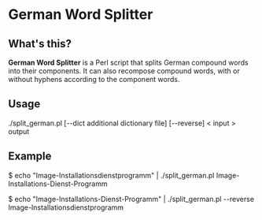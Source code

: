 German Word Splitter 
====================

What's this?
------------

**German Word Splitter** is a Perl script that splits German compound words into their components. It can also recompose compound words, with or without hyphens according to the component words.

Usage
-----
./split_german.pl [--dict additional dictionary file] [--reverse] < input > output

Example
-------

$ echo "Image-Installationsdienstprogramm" | ./split_german.pl
Image-Installations-Dienst-Programm

$ echo "Image-Installations-Dienst-Programm" | ./split_german.pl --reverse
Image-Installationsdienstprogramm
